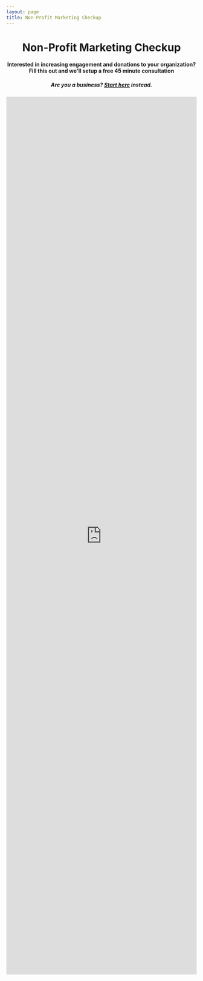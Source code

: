 ```yaml
---
layout: page
title: Non-Profit Marketing Checkup
---
```

<h1 style="text-align:center;">Non-Profit Marketing Checkup</h1>
<h4 style="text-align:center;">Interested in increasing engagement and donations to your organization? Fill this out and we'll setup a free 45 minute consultation</h4>
<h5 style="text-align:center;">Are you a business? <a href="/business-marketing-checkup">Start here</a> instead.</h5>
<iframe src="https://docs.google.com/forms/d/e/1FAIpQLSdG2f7nbmpNNhVOGxBbF3ga-Kv_2S_QoQQn7N0Bvz1pCPgnFg/viewform?embedded=true" width="100%" height="2321" frameborder="0" marginheight="0" marginwidth="0">Loading…</iframe>
